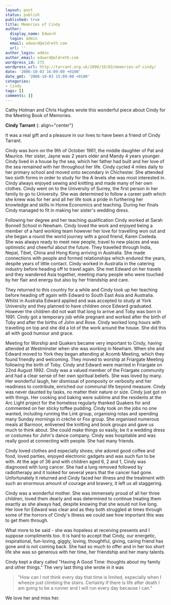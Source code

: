 ```yaml
---
layout: post
status: publish
published: true
title: Memories of Cindy
author:
  display_name: Edward
  login: admin
  email: edward@aldreth.com
  url: ''
author_login: admin
author_email: edward@aldreth.com
wordpress_id: 275
wordpress_url: http://tarrant.org.uk/2006/10/03/memories-of-cindy/
date: '2006-10-03 16:09:00 +0100'
date_gmt: '2006-10-03 15:09:00 +0100'
categories:
- Cindy
tags: []
comments: []
---
```


Cathy Holman and Chris Hughes wrote this wonderful piece about Cindy for
the Meeting Book of Memories.

**Cindy Tarrant**
{: align="center"}

It was a real gift and a pleasure in our lives to have been a friend of
Cindy Tarrant.

Cindy was born on the 9th of October 1961, the middle daughter of Pat
and Maurice. Her sister, Jayne was 2 years older and Mandy 4 years
younger. Cindy lived in a house by the sea, which her father had built
and her love of the sea remained with her throughout her life. Cindy
cycled 4 miles daily to her primary school and moved onto secondary in
Chichester. She attended two sixth forms in order to study for the A
levels she was most interested in. Cindy always enjoyed sewing and
knitting and made many of her own clothes. Cindy went on to the
University of Surrey, the first person in her family to go to
University. She was determined to follow a career path which she knew
was for her and all her life took a pride in furthering her knowledge
and skills in Home Economics and teaching. During her finals Cindy
managed to fit in making her sister\'s wedding dress.

Following her degree and her teaching qualification Cindy worked at
Sarah Bonnell School in Newham. Cindy loved the work and enjoyed being a
member of a hard working team however her love for travelling won out
and she began a round the world journey with a good friend, Karen
Cseleda. She was always ready to meet new people, travel to new places
and was optimistic and cheerful about the future. They travelled through
India, Nepal, Tibet, China and Hong Kong arriving in Australia. She made
connections with people and formed relationships which endured the
years, despite years of little contact. Cindy worked in Australia in the
catering industry before heading off to travel again. She met Edward on
her travels and they wandered Asia together, meeting many people who
were touched by her flair and energy but also by her friendship and
care.

They returned to this country for a while and Cindy took up her teaching
before heading off again with Edward to South East Asia and Australia.
Whilst in Australia Edward applied and was accepted to study at York
University and they planned to have children once Edward graduated.
However the children did not wait that long to arrive and Toby was born
in 1991. Cindy got a temporary job while pregnant and worked after the
birth of Toby and after the births of John and Rose. Cindy worked long
hours with travelling on top and she did a lot of the work around the
house. She did this all with good humour and grace.

Meeting for Worship and Quakers became very important to Cindy, having
attended at Westminster when she was working in Newham. When she and
Edward moved to York they began attending at Acomb Meeting, which they
found friendly and welcoming. They moved to worship at Friargate Meeting
following the birth of Toby. Cindy and Edward were married in Friargate
on 22nd August 1992. Cindy was a valued member of the Friargate
community and had a clear sense of her own spiritual beliefs. She was
loved by many. Her wonderful laugh, her dismissal of pomposity or
verbosity and her readiness to contribute, enriched our communal life
beyond measure. Cindy was never daunted by tasks, no matter their nature
or size. Cindy just got on with things. Her cooking and baking were
sublime and the residents at the Arc Light project for the homeless
regularly thanked Quakers for and commented on her sticky toffee
pudding. Cindy took on the jobs no one wanted, including running the
Link group, organising rotas and spending many Sunday mornings in crèche
or Fox group. She organised numerous meals at Barmoor, enlivened the
knitting and book groups and gave us much to think about. She could make
things so easily, be it a wedding dress or costumes for John\'s dance
company. Cindy was hospitable and was really good at connecting with
people. She had many friends.

Cindy loved clothes and especially shoes; she adored good coffee and
food, loved parties, enjoyed electronic gadgets and was such fun to be
with. At the age of 36 and with children aged 6, 2 and 1, Cindy was
diagnosed with lung cancer. She had a lung removed followed by
radiotherapy and it looked for several years that the cancer had gone.
Unfortunately it returned and Cindy faced her illness and the treatment
with such an enormous amount of courage and bravery, it left us all
staggering.

Cindy was a wonderful mother. She was immensely proud of all her three
children, loved them dearly and was determined to continue treating them
exactly as she always had, despite knowing that she would not live long.
Her love for Edward was clear and as they both struggled at times
through some of the horrors of Cindy\'s illness we could see how
important this was to get them through.

What more to be said - she was hopeless at receiving presents and I
suppose compliments too. It is hard to accept that Cindy, our energetic,
inspirational, fun-loving, giggly, loving, thoughtful, giving, caring
friend has gone and is not coming back. She had so much to offer and in
her too short life she was so generous with her time, her friendship and
her many talents.

Cindy kept a diary called \"Having A Good Time: thoughts about my family
and other things.\" The very last thing she wrote in it was

> \"How can I not think every day that time is limited, especially when
> I wheeze just climbing the stairs. Certainly if there is life after
> death I am going to be a runner and I will run every day because I
> can.\"

We love her and miss her.

